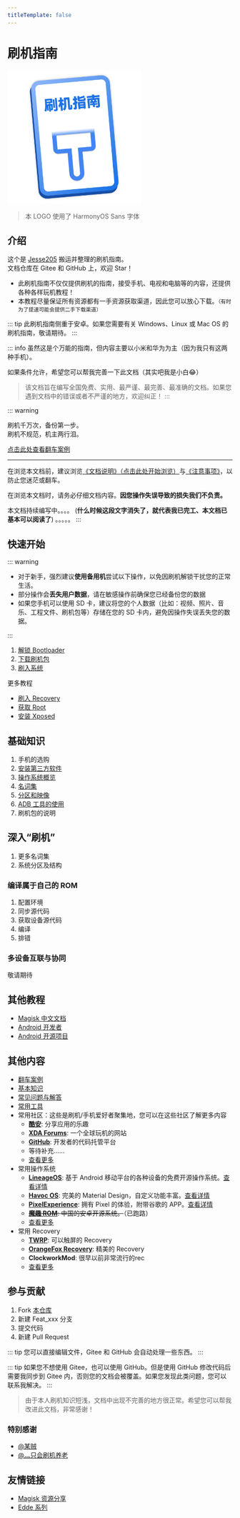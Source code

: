 ```yaml
---
titleTemplate: false
---
```


# 刷机指南

<img src="./images/logo.svg" width="300"/>

> 本 LOGO 使用了 HarmonyOS Sans 字体

## 介绍

这个是 [Jesse205](https://gitee.com/Jesse205) 搬运并整理的刷机指南。\
文档仓库在 Gitee 和 GitHub 上，欢迎 Star！

- 此刷机指南不仅仅提供刷机的指南，接受手机、电视和电脑等的内容，还提供各种各样玩机教程！
- 本教程尽量保证所有资源都有一手资源获取渠道，因此您可以放心下载。<small>（有时为了提速可能会提供二手下载渠道）</small>

::: tip
此刷机指南侧重于安卓。如果您需要有关 Windows、Linux 或 Mac OS 的刷机指南，敬请期待。
:::

::: info
虽然这是个万能的指南，但内容主要以小米和华为为主（因为我只有这两种手机）。

如果条件允许，希望您可以帮我完善一下此文档（其实吧我是小白😂）

> 该文档旨在编写全国免费、实用、最严谨、最完善、最准确的文档。如果您遇到文档中的错误或者不严谨的地方，欢迎纠正！
:::

::: warning

刷机千万次，备份第一步。\
刷机不规范，机主两行泪。

[点击此处查看翻车案例](./rollover/index.md)

---

在浏览本文档前，建议浏览[《文档说明》（点击此处开始浏览）](./faq/documents.md)与[《注意事项》](./normal/notes/index.md)，以防止您迷茫或翻车。

在浏览本文档时，请务必仔细文档内容。**因您操作失误导致的损失我们不负责。**

本文档持续编写中。。。。 (**什么时候这段文字消失了，就代表我已完工、本文档已基本可以阅读了**) 。。。。。
:::

## 快速开始

::: warning

- 对于新手，强烈建议**使用备用机**尝试以下操作，以免因刷机解锁干扰您的正常生活。
- 部分操作会**丢失用户数据**，请在敏感操作前确保您已经备份您的数据
- 如果您手机可以使用 SD 卡，建议将您的个人数据（比如：视频、照片、音乐、工程文件、刷机包等）存储在您的 SD 卡内，避免因操作失误丢失您的数据。

:::

1. [解锁 Bootloader](./fast/unlock/index.md)
2. [下载刷机包](./fast/download/index.md)
3. [刷入系统](./fast/flash/system.md)

更多教程

- [刷入 Recovery](./fast/flash/recovery.md)
- [获取 Root](./fast/install/root/index.md)
- [安装 Xposed](./fast/install/xposed/index.md)

## 基础知识

1. 手机的选购
2. [安装第三方软件](./normal/installApk/index.md) <Badge text="不通过自带的应用市场" />
3. [操作系统概览](./normal/systems/index.md)
4. [名词集](./normal/noun.md)
5. [分区和映像](./normal/partitions/index.md)
6. [ADB 工具的使用](./normal/danger_permissions/adb/index.md)
7. 刷机包的说明

## 深入“刷机”

1. 更多名词集
2. 系统分区及结构

### 编译属于自己的 ROM

1. 配置环境
2. 同步源代码
3. 获取设备源代码
4. 编译
5. 排错

### 多设备互联与协同

敬请期待

## 其他教程

- [Magisk 中文文档](https://jesse205.github.io/MagiskChineseDocument/) <Badge text="本站翻译" />
- [Android 开发者](https://developer.android.google.cn/?hl=zh-cn)
- [Android 开源项目](https://source.android.google.cn/?hl=zh-cn)

## 其他内容

- [翻车案例](./rollover/index.md)
- [基本知识](./faq/knowledge.md)
- [常见问题与解答](./faq/index.md)
- [常用工具](./tools/index.md)
- 常用社区：这些是刷机/手机爱好者聚集地，您可以在这些社区了解更多内容
  - **[酷安](https://www.coolapk.com/)**: 分享应用的乐趣
  - **[XDA Forums](https://forum.xda-developers.com/)**: 一个全球玩机的网站
  - **[GitHub](https://github.com/)**: 开发者的代码托管平台
  - 等待补充......
  - [查看更多](/normal/discussions.md)
- 常用操作系统
  - **[LineageOS](https://lineageos.org/)**: 基于 Android 移动平台的各种设备的免费开源操作系统。[查看详情](/normal/systems/lineageos.md)
  - **[Havoc OS](https://havoc-os.com/)**: 完美的 Material Design，自定义功能丰富。[查看详情](/normal/systems/havocos.md)
  - **[PixelExperience](https://download.pixelexperience.org/)**: 拥有 Pixel 的体验，附带谷歌的 APP。[查看详情](/normal/systems/pixelexperience.md)
  - ~~**[魔趣 ROM](https://www.mokeedev.com/)**: 中国的安卓开源系统。~~（已跑路）
  - [查看更多](/normal/systems/index.md)
- 常用 Recovery
  - **[TWRP](https://twrp.me/)**: 可以触屏的 Recovery
  - **[OrangeFox Recovery](https://wiki.orangefox.tech/en/home)**: 精美的 Recovery
  - **ClockworkMod**: 很早以前非常流行的rec
  - [查看更多](/normal/recoveries/index.md)

## 参与贡献

1. Fork [本仓库](https://gitee.com/Jesse205/FlashAndroidDevicesGuidelines)
2. 新建 Feat_xxx 分支
3. 提交代码
4. 新建 Pull Request

::: tip
您可以直接编辑文件，Gitee 和 GitHub 会自动处理一些东西。
:::

::: tip
如果您不想使用 Gitee，也可以使用 GitHub。但是使用 GitHub 修改代码后需要我同步到 Gitee 内，否则您的文档会被覆盖。如果您发现此类问题，您可以联系我解决。
:::

> 由于本人刷机知识短浅，文档中出现不完善的地方很正常。希望您可以帮我改进此文档，非常感谢！

### 特别感谢

- [@某贼](https://www.coolapk.com/u/3463951)
- [@灬只会刷机养老](http://www.coolapk.com/u/11090720)

## 友情链接

- [Magisk 资源分享](https://main.suchenqaq.club/)
- [Edde 系列](https://jesse205.github.io/)
